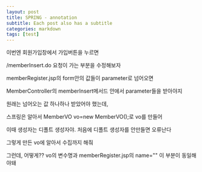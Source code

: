 ```yaml
---
layout: post
title: SPRING - annotation
subtitle: Each post also has a subtitle
categories: markdown
tags: [test]
---
```



이번엔 회원가입창에서 가입버튼을 누르면 

/memberInsert.do 요청이 가는 부분을 수정해보자

memberRegister.jsp의 form안의 값들이 parameter로 넘어오면

MemberController의 memberInsert메서드 안에서 parameter들을 받아야지

원래는 넘어오는 값 하나하나 받았어야 했는데,

스프링은 알아서 MemberVO vo=new MemberVO();로 vo를 만들어

이때 생성자는 디폴트 생성자야. 처음에 디폴트 생성자를 안만들면 오류난다

그렇게 만든 vo에 알아서 수집까지 해줘 

그런데, 어떻게?? vo의 변수명과 memberRegister.jsp의 name="" 이 부분이 동일해야돼





